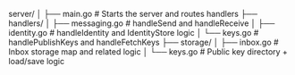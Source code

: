 server/
│
├── main.go              # Starts the server and routes handlers
├── handlers/
│   ├── messaging.go     # handleSend and handleReceive
│   ├── identity.go      # handleIdentity and IdentityStore logic
│   └── keys.go          # handlePublishKeys and handleFetchKeys
├── storage/
│   ├── inbox.go         # Inbox storage map and related logic
│   └── keys.go          # Public key directory + load/save logic
